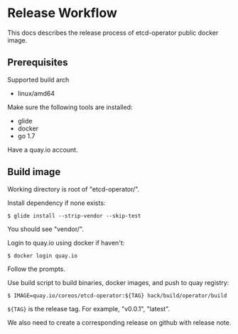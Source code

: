Release Workflow
======

This docs describes the release process of etcd-operator public docker image.

## Prerequisites

Supported build arch
- linux/amd64

Make sure the following tools are installed:
- glide
- docker
- go 1.7

Have a quay.io account.

## Build image

Working directory is root of "etcd-operator/".

Install dependency if none exists:
```
$ glide install --strip-vendor --skip-test
```
You should see "vendor/".

Login to quay.io using docker if haven't:
```
$ docker login quay.io
```
Follow the prompts.

Use build script to build binaries, docker images, and push to quay registry:
```
$ IMAGE=quay.io/coreos/etcd-operator:${TAG} hack/build/operator/build
```
`${TAG}` is the release tag. For example, "v0.0.1", "latest".

We also need to create a corresponding release on github with release note.

